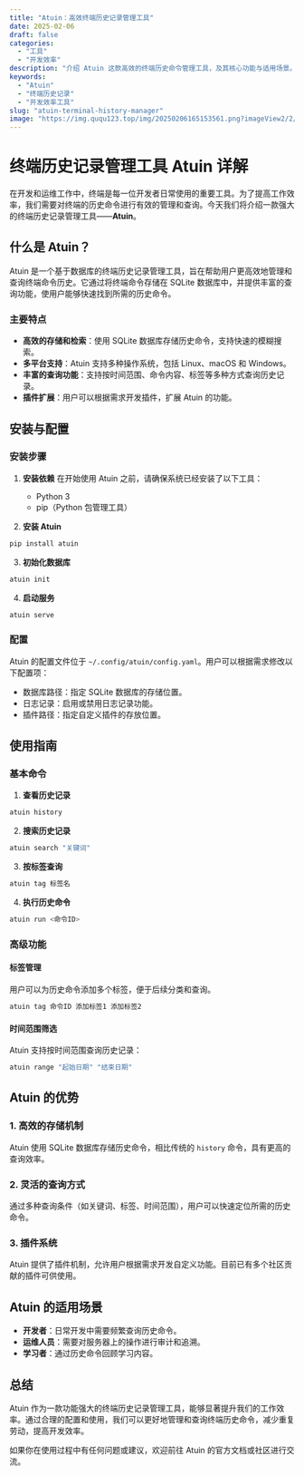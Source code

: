 ```yaml
---
title: "Atuin：高效终端历史记录管理工具"
date: 2025-02-06
draft: false
categories:
  - "工具"
  - "开发效率"
description: "介绍 Atuin 这款高效的终端历史命令管理工具，及其核心功能与适用场景。"
keywords:
  - "Atuin"
  - "终端历史记录"
  - "开发效率工具"
slug: "atuin-terminal-history-manager"
image: "https://img.ququ123.top/img/20250206165153561.png?imageView2/2/w/900/h/480"
---
```



# 终端历史记录管理工具 Atuin 详解

在开发和运维工作中，终端是每一位开发者日常使用的重要工具。为了提高工作效率，我们需要对终端的历史命令进行有效的管理和查询。今天我们将介绍一款强大的终端历史记录管理工具——**Atuin**。

## 什么是 Atuin？

Atuin 是一个基于数据库的终端历史记录管理工具，旨在帮助用户更高效地管理和查询终端命令历史。它通过将终端命令存储在 SQLite 数据库中，并提供丰富的查询功能，使用户能够快速找到所需的历史命令。

### 主要特点

- **高效的存储和检索**：使用 SQLite 数据库存储历史命令，支持快速的模糊搜索。
- **多平台支持**：Atuin 支持多种操作系统，包括 Linux、macOS 和 Windows。
- **丰富的查询功能**：支持按时间范围、命令内容、标签等多种方式查询历史记录。
- **插件扩展**：用户可以根据需求开发插件，扩展 Atuin 的功能。

## 安装与配置

### 安装步骤

1. **安装依赖**
   在开始使用 Atuin 之前，请确保系统已经安装了以下工具：
   - Python 3
   - pip（Python 包管理工具）

2. **安装 Atuin**

```bash
pip install atuin
```

3. **初始化数据库**

```bash
atuin init
```

4. **启动服务**

```bash
atuin serve
```

### 配置

Atuin 的配置文件位于 `~/.config/atuin/config.yaml`。用户可以根据需求修改以下配置项：

- 数据库路径：指定 SQLite 数据库的存储位置。
- 日志记录：启用或禁用日志记录功能。
- 插件路径：指定自定义插件的存放位置。

## 使用指南

### 基本命令

1. **查看历史记录**

```bash
atuin history
```

2. **搜索历史记录**

```bash
atuin search "关键词"
```

3. **按标签查询**

```bash
atuin tag 标签名
```

4. **执行历史命令**

```bash
atuin run <命令ID>
```

### 高级功能

#### 标签管理

用户可以为历史命令添加多个标签，便于后续分类和查询。

```bash
atuin tag 命令ID 添加标签1 添加标签2
```

#### 时间范围筛选

Atuin 支持按时间范围查询历史记录：

```bash
atuin range "起始日期" "结束日期"
```

## Atuin 的优势

### 1. 高效的存储机制

Atuin 使用 SQLite 数据库存储历史命令，相比传统的 `history` 命令，具有更高的查询效率。

### 2. 灵活的查询方式

通过多种查询条件（如关键词、标签、时间范围），用户可以快速定位所需的历史命令。

### 3. 插件系统

Atuin 提供了插件机制，允许用户根据需求开发自定义功能。目前已有多个社区贡献的插件可供使用。

## Atuin 的适用场景

- **开发者**：日常开发中需要频繁查询历史命令。
- **运维人员**：需要对服务器上的操作进行审计和追溯。
- **学习者**：通过历史命令回顾学习内容。

## 总结

Atuin 作为一款功能强大的终端历史记录管理工具，能够显著提升我们的工作效率。通过合理的配置和使用，我们可以更好地管理和查询终端历史命令，减少重复劳动，提高开发效率。

如果你在使用过程中有任何问题或建议，欢迎前往 Atuin 的官方文档或社区进行交流。